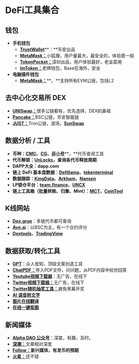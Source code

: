 # DeFi工具集合

## 钱包

* **手机钱包**
  * [**TrustWallet**](https://trustwallet.com/zh\_CN)**：**币安出品
  * [**MetaMask：**](https://metamask.io/download/)小狐狸，用户量最大，最安全的，体验感一般
  * [**TokenPocket：**](https://www.tokenpocket.pro/zh/download/app)深圳出品，用户体验最好，老韭菜用
  * [**ImToken：**](https://token.im/download)老牌钱包，Base在海外，安全
* **电脑插件钱包**
  * [**MetaMask：**](https://metamask.io/download/)**，**支持所有EVM公链，包括L2

## 去中心化交易所 DEX

* [**UNISwap：**](https://app.uniswap.org/swap)很多公链都有，优先选择，DEX的鼻祖
* [**Pancake：**](https://pancakeswap.finance/)BSC公链，币安智能链
* [**JUST：**](https://just.network/#/)Tron公链，波场，[**SunSwap**](https://sun.io/?lang=en-US#/v3/swap)

## 数据分析 / 工具

* **币种：**[**CMC**](https://coinmarketcap.com/)**、**[**CG**](https://www.coingecko.com/)**、**[**非小号**](https://www.feixiaohao.com/)**，**代币查询工具
* **代币解锁：**[**UnLocks**](https://token.unlocks.app/)**，查询各代币释放周期**
* **DAPP大全：dapp.com**
* **链上 DeFi 基本盘数据**：[**Defillama**](https://defillama.com/)**、**[**tokenterminal**](https://tokenterminal.com/terminal)
* **数据跟踪：**[**KingData**](https://kingdata.com/cn)**、**[**Arkham**](https://platform.arkhamintelligence.com/)**、**[**Nansen**](https://www.nansen.ai/)
* **LP锁仓平台：**[**team.finance**](https://www.team.finance/lockups)**、**[**UNCX**](https://app.uncx.network/amm/pancake-v2/locker)
* **链上工具箱（批量转账、归集、Mint）：**[**MCT**](https://mct.xyz/)**、**[**CoinTool**](https://cointool.app/dashboard)

## K线网站

* [**Dex.grue**](https://dex.guru/token/eth/0xc02aaa39b223fe8d0a0e5c4f27ead9083c756cc2)：多链代币都可查询
* [**Ave.ai**](https://ave.ai/)：以BSC为主，有一个合约评分
* [**Dextools**](https://www.dextools.io/app/cn/pairs)**、**[**TradingView**](https://www.tradingview.com/)

## 数据获取/转化工具

* [**GPT**](https://chat.openai.com/)：众人皆知，顶级文案创造工具
* [**ChatPDF：**](https://www.chatpdf.com/)导入PDF文件，问问题，从PDF内容中给你回答
* [**Youtube视频下载器**](https://ytshorts.savetube.me/zh/youtube-video-downloader-1?id=3928680010)：无广告，在线下
* [**Twitter视频下载器：**](https://savetwitter.net/zh-cn)无广告，在线下
* [**Twitter随机抽奖工具：**](https://commentpickers.com/twitter-retweets-picker/)避免黑幕开奖
* [**AI 语音转文字**](https://www.cockatoo.com/transcript?ID=Yp6w18ZnpNxhg6di3aLOIB0wIKCPd7n0r4c4MRyGfRmK1hIvIe)
* [**图片在线翻译**](https://app.xunjiepdf.com/tupianfanyi/)
* [**在线一键抠图**](https://pixian.ai/)

## 新闻媒体

* [**Alpha DAO 公众号**](http://mp.weixin.qq.com/mp/homepage?\_\_biz=Mzg3Nzg4NDc0MA==\&hid=1\&sn=e6b80ddc924aed75308242e393b062e6\&scene=18#wechat\_redirect)：深度，有趣，及时。
* [**深潮：**](https://www.techflowpost.com/)文章相对深度
* [**Follow：**](https://followin.io/zh-Hans)**新兴媒体，有发币的预期**
* [**火星：**](https://www.marsbit.co/)还不错
